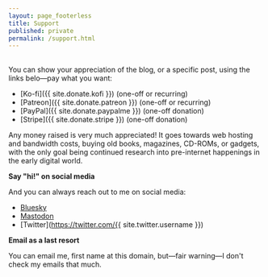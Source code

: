 ```yaml
---
layout: page_footerless
title: Support
published: private
permalink: /support.html
---
```


<br>
You can show your appreciation of the blog, or a specific post, using the links belo—pay what you want:

- [Ko-fi]({{ site.donate.kofi }}) (one-off or recurring)
- [Patreon]({{ site.donate.patreon }}) (one-off or recurring)
- [PayPal]({{ site.donate.paypalme }}) (one-off donation)
- [Stripe]({{ site.donate.stripe }}) (one-off donation)

Any money raised is very much appreciated! It goes towards web hosting and bandwidth costs, buying old books, magazines, CD-ROMs, or gadgets, with the only goal being continued research into pre-internet happenings in the early digital world.

**Say "hi!" on social media**

And you can always reach out to me on social media:

- [Bluesky](https://bsky.app/profile/gingerbeardman.com)
- [Mastodon](https://mastodon.gamedev.place/@gingerbeardman)
- [Twitter](https://twitter.com/{{ site.twitter.username }})

**Email as a last resort**

You can email me, first name at this domain, but—fair warning—I don't check my emails that much.